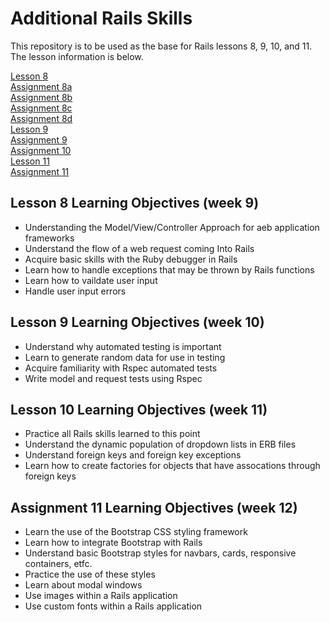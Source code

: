 # Additional Rails Skills

This repository is to be used as the base for Rails lessons 8, 9, 10, and 11.  The lesson information is below.

[Lesson 8](/lessons/Lesson-8-Some-Rails-Concepts.md)  
[Assignment 8a](/lessons/Assignment-8a-Rails-Basic-Skills-Debugging.md)  
[Assignment 8b](/lessons/Assignment-8b-Rails-Basic-Skills-Exception-Handling.md)  
[Assignment 8c](/lessons/Assignment-8c-Rails-Basic-Skills-Validation.md)  
[Assignment 8d](/lessons/Assignment-8d-Rails-Basic-Skills-Error-Handling.md)  
[Lesson 9](/lessons/Lesson-9-Rails-Testing-With-Rspec.md)  
[Assignment 9](/lessons/Assignment-9-Rails-Testing-With-Rspec.md)  
[Assignment 10](/lessons/Assignment-10-Rails-Comprehensive-Assignment.md)  
[Lesson 11](/lessons/Lesson-11-Styling-Rails-With-Bootstrap.md)  
[Assignment 11](/lessons/Assignment-11-Styling-Rails-With-Bootstrap.md)  

## Lesson 8 Learning Objectives (week 9)

- Understanding the Model/View/Controller Approach for aeb application frameworks
- Understand the flow of a web request coming Into Rails
- Acquire basic skills with the Ruby debugger in Rails
- Learn how to handle exceptions that may be thrown by Rails functions
- Learn how to vaildate user input
- Handle user input errors

## Lesson 9 Learning Objectives (week 10)

- Understand why automated testing is important
- Learn to generate random data for use in testing
- Acquire familiarity with Rspec automated tests
- Write model and request tests using Rspec

## Lesson 10 Learning Objectives (week 11)

- Practice all Rails skills learned to this point
- Understand the dynamic population of dropdown lists in ERB files
- Understand foreign keys and foreign key exceptions
- Learn how to create factories for objects that have assocations through foreign keys

## Assignment 11 Learning Objectives (week 12)

- Learn the use of the Bootstrap CSS styling framework
- Learn how to integrate Bootstrap with Rails
- Understand basic Bootstrap styles for navbars, cards, responsive containers, etfc.
- Practice the use of these styles
- Learn about modal windows
- Use images within a Rails application
- Use custom fonts within a Rails application

